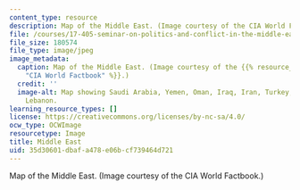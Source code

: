 ```yaml
---
content_type: resource
description: Map of the Middle East. (Image courtesy of the CIA World Factbook.)
file: /courses/17-405-seminar-on-politics-and-conflict-in-the-middle-east-fall-2003/35d30601dbafa478e06bcf739464d721_17-405f03.jpg
file_size: 180574
file_type: image/jpeg
image_metadata:
  caption: Map of the Middle East. (Image courtesy of the {{% resource_link "052ac2d1-2f2a-4112-9c54-0504ff3571a7"
    "CIA World Factbook" %}}.)
  credit: ''
  image-alt: Map showing Saudi Arabia, Yemen, Oman, Iraq, Iran, Turkey, Egypt, Israel,
    Lebanon.
learning_resource_types: []
license: https://creativecommons.org/licenses/by-nc-sa/4.0/
ocw_type: OCWImage
resourcetype: Image
title: Middle East
uid: 35d30601-dbaf-a478-e06b-cf739464d721
---
```

Map of the Middle East. (Image courtesy of the CIA World Factbook.)